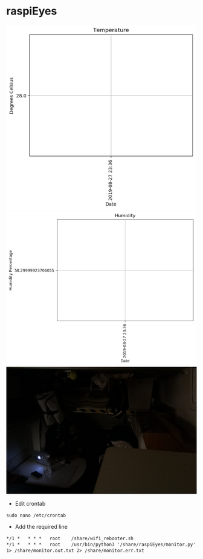 # raspiEyes
![](temperatures.png?raw=true)
![](humidities.png?raw=true)
![](capture.jpg?raw=true)
- Edit crontab
```
sudo nano /etc/crontab
```
- Add the required line
```
*/1 *   * * *   root    /share/wifi_rebooter.sh
*/1 *   * * *   root    /usr/bin/python3 '/share/raspiEyes/monitor.py' 1> /share/monitor.out.txt 2> /share/monitor.err.txt
```
